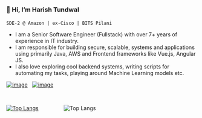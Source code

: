 ### 👋 Hi, I’m Harish Tundwal
`SDE-2 @ Amazon | ex-Cisco | BITS Pilani`
&nbsp;

- I am a Senior Software Engineer (Fullstack) with over 7+ years of experience in IT industry.
- I am responsible for building secure, scalable, systems and applications using primarily Java, AWS and Frontend frameworks like Vue.js, Angular JS.
- I also love exploring cool backend systems, writing scripts for automating my tasks, playing around Machine Learning models etc.

[![image](https://img.shields.io/badge/LinkedIn-0077B5?style=for-the-badge&logo=linkedin&logoColor=white)](https://www.linkedin.com/in/harishtundwal) &nbsp; [![image](https://img.shields.io/badge/Gmail-D14836?style=for-the-badge&logo=gmail&logoColor=white)](mailto::harishtundwal@gmail.com)


&nbsp;
&nbsp;

[![Top Langs](https://github-readme-stats.vercel.app/api?username=harishtundwal&theme=algolia&show_icons=true)](https://github.com/harishtundwal)
&nbsp;&nbsp;&nbsp;&nbsp;&nbsp;&nbsp;&nbsp;&nbsp;&nbsp;&nbsp;&nbsp;&nbsp;&nbsp;&nbsp;&nbsp;
![Top Langs](https://github-readme-stats.vercel.app/api/top-langs/?username=harishtundwal&hide=javascript,css,scss,html&theme=tokyonight)


